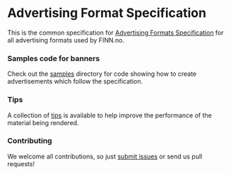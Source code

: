# Advertising Format Specification

This is the common specification for [Advertising Formats Specification](specification.md) for all advertising formats used by FINN.no.

### Samples code for banners 

Check out the [samples](samples) directory for code showing how to create advertisements which follow the specification.

### Tips

A collection of [tips](tips.md) is available to help improve the performance of the material being rendered.

### Contributing

We welcome all contributions, so just [submit issues](https://github.com/finn-no/advertsspec/issues) or send us pull requests!
